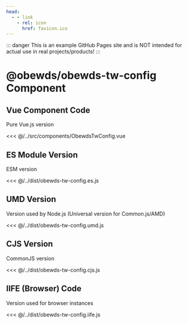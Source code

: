 ```yaml
---
head:
  - - link
    - rel: icon
      href: favicon.ico
---
```



::: danger
This is an example GitHub Pages site and is NOT intended for actual use in real projects/products!
:::




# @obewds/obewds-tw-config Component




## Vue Component Code

Pure Vue.js version

<<< @/../src/components/ObewdsTwConfig.vue




## ES Module Version

ESM version

<<< @/../dist/obewds-tw-config.es.js




## UMD Version

Version used by Node.js (Universal version for Common.js/AMD)

<<< @/../dist/obewds-tw-config.umd.js




## CJS Version

CommonJS version

<<< @/../dist/obewds-tw-config.cjs.js




## IIFE (Browser) Code

Version used for browser instances

<<< @/../dist/obewds-tw-config.iife.js

